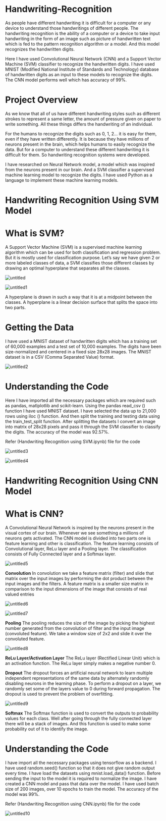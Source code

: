 # Handwriting-Recognition

As people have different handwriting it is difficult for a computer or any device to understand those handwritings of different people. The handwriting recognition is the ability of a computer or a device to take input handwriting in the form of an image such as picture of handwritten text which is fed to the pattern recognition algorithm or a model. And this model recognizes the handwritten digits.

Here I have used Convolutional Neural Network (CNN) and a Support Vector Machine (SVM) classifier to recognize the handwritten digits. I have used MNIST (Modified National Institute of Standards and Technology) database of handwritten digits as an input to these models to recognize the digits. The CNN model performs well which has accuracy of 99%.

# Project Overview

As we know that all of us have different handwriting styles such as different strokes to represent a same letter, the amount of pressure given on paper to write something. All these things differs the handwriting of an individual.

For the humans to recognize the digits such as 0, 1, 2… it is easy for them, even if they have written differently. It is because they have millions of neurons present in the brain, which helps humans to easily recognize the data. But for a computer to understand these different handwriting it is difficult for them. So handwriting recognition systems were developed.

I have researched on Neural Network model, a model which was inspired from the neurons present in our brain. And a SVM classifier a supervised machine learning model to recognize the digits. I have used Python as a language to implement these machine learning models.

# Handwriting Recognition Using SVM Model

# What is SVM?

A Support Vector Machine (SVM) is a supervised machine learning algorithm which can be used for both classification and regression problem. But it is mostly used for classification purpose. Let’s say we have given 2 or more labeled classes of data, a SVM classifies those different classes by drawing an optimal hyperplane that separates all the classes.

![untitled](https://user-images.githubusercontent.com/40590365/50976999-4c4c2300-1517-11e9-8443-c2a05d82f699.jpg)

![untitled1](https://user-images.githubusercontent.com/40590365/50977169-b1077d80-1517-11e9-8fb8-958a93e8c3f2.jpg)


A hyperplane is drawn in such a way that it is at a midpoint between the classes. A hyperplane is a linear decision surface that splits the space into two parts.

# Getting the Data

I have used a MNIST dataset of handwritten digits which has a training set of 60,000 examples and a test set of 10,000 examples. The digits have been size-normalized and centered in a fixed size 28x28 images. The MNIST dataset is in a CSV (Comma Separated Value) format.

![untitled2](https://user-images.githubusercontent.com/40590365/50977489-6a665300-1518-11e9-9638-18832fcd5661.jpg)


# Understanding the Code

Here I have imported all the necessary packages which are required such as pandas, matlplotlib and scikit-learn. Using the pandas read_csv () function I have used MNIST dataset. I have selected the data up to 21,000 rows using iloc () function. And then split the training and testing data using the train_test_split function. After splitting the datasets I convert an image into matrix of 28x28 pixels and pass it through the SVM classifier to classify the digits. The accuracy of the model was 92.57%.   

Refer (Handwriting Recognition using SVM.ipynb) file for the code

![untitled3](https://user-images.githubusercontent.com/40590365/50977500-718d6100-1518-11e9-97f2-4a90e5119cf0.jpg)

![untitled4](https://user-images.githubusercontent.com/40590365/50977510-77834200-1518-11e9-9a89-6e86a8b24b49.jpg)


# Handwriting Recognition Using CNN Model

# What is CNN?

A Convolutional Neural Network is inspired by the neurons present in the visual cortex of our brain. Whenever we see something a millions of neurons gets activated. The CNN model is divided into two parts one is feature learning and other is classification. The feature learning consists of Convolutional layer, ReLu layer and a Pooling layer. The classification consists of Fully Connected layer and a Softmax layer.

![untitled5](https://user-images.githubusercontent.com/40590365/50977528-7d792300-1518-11e9-8563-49690f803f89.jpg)

**Convolution**
In convolution we take a feature matrix (filter) and slide that matrix over the input images by performing the dot product between the input images and the filters. A feature matrix is a smaller size matrix in comparison to the input dimensions of the image that consists of real valued entries

![untitled6](https://user-images.githubusercontent.com/40590365/50977537-84a03100-1518-11e9-9a7c-d605a8a306fb.jpg)

![untitled7](https://user-images.githubusercontent.com/40590365/50977550-8b2ea880-1518-11e9-8779-b5b4015d7036.jpg)


**Pooling**
The pooling reduces the size of the image by picking the highest number generated from the convolution of filter and the input image (convoluted feature). We take a window size of 2x2 and slide it over the convoluted feature.
  
![untitled8](https://user-images.githubusercontent.com/40590365/50977568-9386e380-1518-11e9-8932-b2105a22112a.jpg)
  
**ReLu Layer/Activation Layer**
The ReLu layer (Rectified Linear Unit) which is an activation function. The ReLu layer simply makes a negative number 0.
    
**Dropout**
The dropout forces an artificial neural network to learn multiple independent representations of the same data by alternately randomly disabling neurons in the learning phase. To perform a dropout on a layer, we randomly set some of the layers value to 0 during forward propagation. The dropout is used to prevent the problem of overfitting.
    
![untitled9](https://user-images.githubusercontent.com/40590365/50977589-9bdf1e80-1518-11e9-9971-7bceb087385d.jpg)

**Softmax**
The Softmax function is used to convert the outputs to probability values for each class. Well after going through the fully connected layer there will be a stack of images. And this function is used to make some probability out of it to identify the image.

# Understanding the Code

I have import all the necessary packages using tensorflow as a backend. I have used random.seed() function so that it does not give random output every time. I have load the datasets using mnist.load_data() function. Before sending the input to the model it is required to normalize the image. I have created a CNN model and pass that data over the model. I have used batch size of 200 images, over 10 epochs to train the model. The accuracy of the model was 99%.

Refer (Handwriting Recognition using CNN.ipynb) file for the code

![untitled10](https://user-images.githubusercontent.com/40590365/50977605-a26d9600-1518-11e9-86e8-c3707de67232.jpg)
